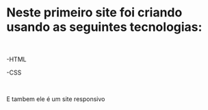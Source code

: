 <h1>Neste primeiro site foi criando usando as seguintes tecnologias:</h1>
<br>
<p>-HTML</p>
<p>-CSS</p>
<br>
<p>E tambem ele é um site responsivo</p>
